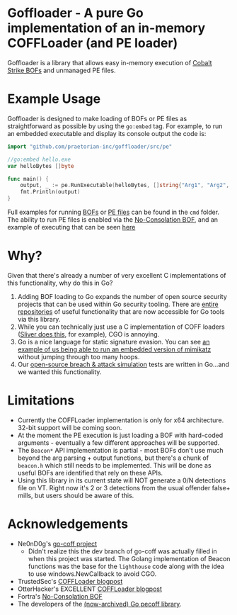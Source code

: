 # Goffloader - A pure Go implementation of an in-memory COFFLoader (and PE loader)

Goffloader is a library that allows easy in-memory execution of [Cobalt Strike BOFs](https://hstechdocs.helpsystems.com/manuals/cobaltstrike/current/userguide/content/topics/beacon-object-files_main.htm) and unmanaged PE files. 

# Example Usage

Goffloader is designed to make loading of BOFs or PE files as straightforward as possible by using the `go:embed` tag. For example, to run an embedded executable and display its console output the code is:

```go
import "github.com/praetorian-inc/goffloader/src/pe"

//go:embed hello.exe
var helloBytes []byte

func main() {
	output, _ := pe.RunExecutable(helloBytes, []string{"Arg1", "Arg2", "Arg3"})
	fmt.Println(output)
}
```

Full examples for running [BOFs](https://github.com/praetorian-inc/goffloader/blob/main/cmd/bof_example/whois_bof.go) or [PE files](https://github.com/praetorian-inc/goffloader/blob/main/cmd/pe_example/hello_pe.go) can be found in the `cmd` folder. The ability to run PE files is enabled via the [No-Consolation BOF](https://github.com/fortra/No-Consolation), and an example of executing that can be seen [here](https://github.com/praetorian-inc/goffloader/blob/main/src/pe/pe_windows.go)

# Why?

Given that there's already a number of very excellent C implementations of this functionality, why do this in Go?

1. Adding BOF loading to Go expands the number of open source security projects that can be used within Go security tooling. There are [entire](https://github.com/trustedsec/CS-Situational-Awareness-BOF) [repositories](https://github.com/trustedsec/CS-Remote-OPs-BOF) of useful functionality that are now accessible for Go tools via this library.
2. While you can technically just use a C implementation of COFF loaders ([Sliver does this](https://github.com/sliverarmory/COFFLoader), for example), CGO is annoying.
3. Go is a nice language for static signature evasion. You can see [an example of us being able to run an embedded version of mimikatz](https://github.com/praetorian-inc/chariot-bas/blob/main/tests/1e247e041d7f404cbfba1a4c67d62aa4.go) without jumping through too many hoops.
4. Our [open-source breach & attack simulation](https://github.com/praetorian-inc/chariot-bas) tests are written in Go...and we wanted this functionality.

# Limitations

* Currently the COFFLoader implementation is only for x64 architecture. 32-bit support will be coming soon.
* At the moment the PE execution is just loading a BOF with hard-coded arguments - eventually a few different approaches will be supported.
* The `Beacon*` API implementation is partial - most BOFs don't use much beyond the arg parsing + output functions, but there's a chunk of `beacon.h` which still needs to be implemented. This will be done as useful BOFs are identified that rely on these APIs.
* Using this library in its current state will NOT generate a 0/N detections file on VT. Right now it's 2 or 3 detections from the usual offender false+ mills, but users should be aware of this.

# Acknowledgements

* Ne0nD0g's [go-coff project](https://github.com/Ne0nd0g/go-coff/tree/dev)
    * Didn't realize this the dev branch of go-coff was actually filled in when this project was started. The Golang implementation of Beacon functions was the base for the `lighthouse` code along with the idea to use windows.NewCallback to avoid CGO.
* TrustedSec's [COFFLoader blogpost](https://trustedsec.com/blog/coffloader-building-your-own-in-memory-loader-or-how-to-run-bofs)
* OtterHacker's EXCELLENT [COFFLoader blogpost](https://otterhacker.github.io/Malware/CoffLoader.html)
* Fortra's [No-Consolation BOF](https://github.com/fortra/No-Consolation)
* The developers of the [(now-archived) Go pecoff library](https://github.com/RIscRIpt/pecoff).

